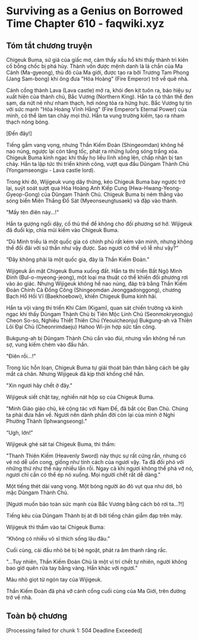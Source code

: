 # Surviving as a Genius on Borrowed Time Chapter 610 - faqwiki.xyz

## Tóm tắt chương truyện

Chigeuk Buma, sứ giả của giấc mơ, cảm thấy xấu hổ khi thấy thành trì kiên cố bỗng chốc bị phá hủy. Thành vốn được mệnh danh là lá chắn của Ma Cảnh (Ma-gyeong), thủ đô của Ma giới, được tạo ra bởi Trương Tam Phong (Jang Sam-bong) khi ông đưa "Hỏa Hoàng" (Fire Emperor) trở về quê nhà.

Cánh cổng thành Lava (Lava castle) mở ra, khói đen kịt tuôn ra, báo hiệu sự xuất hiện của thành chủ, Bắc Vương (Northern King). Hắn ta có thân thể đen sạm, da nứt nẻ như nham thạch, hơi nóng tỏa ra hừng hực. Bắc Vương tự tin với sức mạnh "Hỏa Hoàng Vĩnh Hằng" (Fire Emperor’s Eternal Power) của mình, có thể làm tan chảy mọi thứ. Hắn ta vung trường kiếm, tạo ra nham thạch nóng bỏng.

[Đến đây!]

Tiếng gầm vang vọng, nhưng Thần Kiếm Đoàn (Shingeomdan) không hề nao núng, ngược lại còn tăng tốc, phát ra những luồng sóng trắng xóa. Chigeuk Buma kinh ngạc khi thấy họ liều lĩnh xông lên, chấp nhận bị tan chảy. Hắn ta lập tức thi triển khinh công, vượt qua đầu Dũngam Thành Chủ (Yongamseongju - Lava castle lord).

Trong khi đó, Wijigeuk vung dây thừng, kéo Chigeuk Buma bay ngược trở lại, suýt soát sượt qua Hỏa Hoàng Anh Kiếp Cung (Hwa-Hwang-Yeong-Gyeop-Gong) của Dũngam Thành Chủ. Chigeuk Buma bị ném thẳng vào sóng biển Miên Thắng Đồ Sát (Myeonseungtusaek) và đập vào thành.

"Mấy tên điên này…!"

Hắn ta gượng ngồi dậy, cố thủ thế để không cho đối phương sơ hở. Wijigeuk đã đuổi kịp, chĩa mũi kiếm vào Chigeuk Buma.

“Dù Minh triều là một quốc gia có chính phủ rất kém văn minh, nhưng không thể đối đãi với sứ thần như vậy được. Sao ngươi có thể vô lễ như vậy?”

“Đây không phải là một quốc gia, đây là Thần Kiếm Đoàn.”

Wijigeuk ấn mặt Chigeuk Buma xuống đất. Hắn ta thi triển Bất Ngộ Minh Đinh (Bul-o-myeong-jeong), một loại ma thuật có thể khiến đối phương rơi vào ảo giác. Nhưng Wijigeuk không hề nao núng, đáp trả bằng Thần Kiếm Đoàn Chính Cà Đồng Công (Shingeomdan Jeonggadonggong), chương Bạch Hổ Hồi Vĩ (Baekhoebowi), khiến Chigeuk Buma kinh hãi.

Hắn ta vội vàng thi triển Khí Cảm (Kigam), quan sát chiến trường và kinh ngạc khi thấy Dũngam Thành Chủ bị Tiên Mộc Linh Chủ (Seonmokryeongju) Cheon So-so, Nghiêu Thiết Thiên Chủ (Yeouicheonju) Bukgung-ah và Thiên Lôi Đại Chủ (Cheonrimdaeju) Hahoo Wi-jin hợp sức tấn công.

Bukgung-ah bị Dũngam Thành Chủ cắn vào đùi, nhưng vẫn không hề run sợ, vung kiếm chém vào đầu hắn.

"Điên rồi…!"

Trong lúc hỗn loạn, Chigeuk Buma tự giải thoát bản thân bằng cách bẻ gãy mắt cá chân. Nhưng Wijigeuk đã kịp thời khống chế hắn.

"Xin ngươi hãy chết ở đây."

Wijigeuk siết chặt tay, nghiền nát hộp sọ của Chigeuk Buma.

"Minh Giáo giáo chủ, kẻ cộng tác với Nam Đế, đã bắt cóc Đan Chủ. Chúng ta phải đưa hắn về. Ngươi nên dành phần đời còn lại của mình ở Nghi Phường Thành (Iphwangseong)."

“Ugh, lớn!”

Wijigeuk ghé sát tai Chigeuk Buma, thì thầm:

"Thanh Thiên Kiếm (Heavenly Sword) này thực sự rất cứng rắn, nhưng có vẻ nó dễ uốn cong, giống như tính cách của ngươi vậy. Ta đã đối phó với những thứ như thế này nhiều lần rồi. Ngay cả khi ngươi không thể phá vỡ nó, ngươi chỉ cần có thể ép nó xuống. Mọi người chết rất dễ dàng."

Một tiếng thét dài vang vọng. Một bóng người áo đỏ vụt qua như dơi, bỏ mặc Dũngam Thành Chủ.

[Ngươi muốn bảo toàn sức mạnh của Bắc Vương bằng cách bỏ rơi ta…?!]

Tiếng kêu của Dũngam Thành bị át đi bởi tiếng chân giẫm đạp trên mây.

Wijigeuk thì thầm vào tai Chigeuk Buma:

“Không có nhiều võ sĩ thích sống lâu đâu.”

Cuối cùng, cái đầu nhỏ bé bị bẻ ngoặt, phát ra âm thanh răng rắc.

"…Tuy nhiên, Thần Kiếm Đoàn Chủ là một vị trí chết tự nhiên, người không bao giờ quên rửa tay bằng vàng. Hắn khác với ngươi."

Máu nhỏ giọt từ ngón tay của Wijigeuk.

Thần Kiếm Đoàn đã phá vỡ cánh cổng cuối cùng của Ma Giới, trên đường trở về nhà.

## Toàn bộ chương

[Processing failed for chunk 1: 504 Deadline Exceeded]